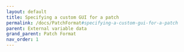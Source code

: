 ```yaml
---
layout: default
title: Specifying a custom GUI for a patch
permalink: /docs/PatchFormat#specifying-a-custom-gui-for-a-patch
parent: External variable data
grand_parent: Patch Format
nav_order: 1
---
```

